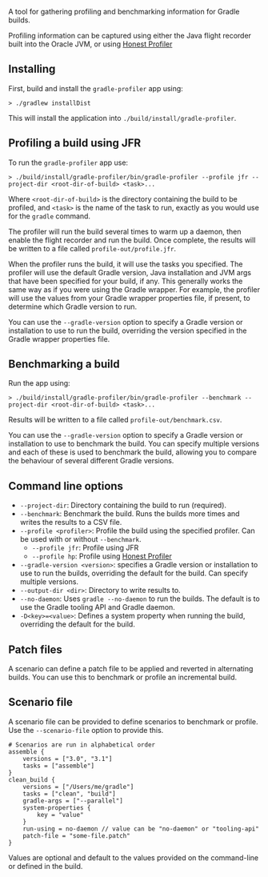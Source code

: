 A tool for gathering profiling and benchmarking information for Gradle builds. 

Profiling information can be captured using either the Java flight recorder built into the Oracle JVM, or using [Honest Profiler](https://github.com/RichardWarburton/honest-profiler)

## Installing

First, build and install the `gradle-profiler` app using:

    > ./gradlew installDist
 
This will install the application into `./build/install/gradle-profiler`.

## Profiling a build using JFR

To run the `gradle-profiler` app use:

    > ./build/install/gradle-profiler/bin/gradle-profiler --profile jfr --project-dir <root-dir-of-build> <task>...
    
Where `<root-dir-of-build>` is the directory containing the build to be profiled, and `<task>` is the name of the task to run,
exactly as you would use for the `gradle` command.

The profiler will run the build several times to warm up a daemon, then enable the flight recorder and run the build.
Once complete, the results will be written to a file called `profile-out/profile.jfr`.

When the profiler runs the build, it will use the tasks you specified. The profiler will use the default
Gradle version, Java installation and JVM args that have been specified for your build, if any.
This generally works the same way as if you were using the Gradle wrapper. For example, the profiler will use the values 
from your Gradle wrapper properties file, if present, to determine which Gradle version to run.

You can use the `--gradle-version` option to specify a Gradle version or installation to use to run the build, overriding the version specified in 
the Gradle wrapper properties file.

## Benchmarking a build

Run the app using:

    > ./build/install/gradle-profiler/bin/gradle-profiler --benchmark --project-dir <root-dir-of-build> <task>...

Results will be written to a file called `profile-out/benchmark.csv`.

You can use the `--gradle-version` option to specify a Gradle version or installation to use to benchmark the build. You can specify multiple versions
and each of these is used to benchmark the build, allowing you to compare the behaviour of several different Gradle versions.

## Command line options

- `--project-dir`: Directory containing the build to run (required).
- `--benchmark`: Benchmark the build. Runs the builds more times and writes the results to a CSV file.
- `--profile <profiler>`: Profile the build using the specified profiler. Can be used with or without `--benchmark`.
    - `--profile jfr`: Profile using JFR
    - `--profile hp`: Profile using [Honest Profiler](https://github.com/RichardWarburton/honest-profiler)
- `--gradle-version <version>`: specifies a Gradle version or installation to use to run the builds, overriding the default for the build. Can specify multiple versions.
- `--output-dir <dir>`: Directory to write results to.
- `--no-daemon`: Uses `gradle --no-daemon` to run the builds. The default is to use the Gradle tooling API and Gradle daemon.
- `-D<key>=<value>`: Defines a system property when running the build, overriding the default for the build.

## Patch files

A scenario can define a patch file to be applied and reverted in alternating builds. You can use this to benchmark or profile an incremental build.

## Scenario file

A scenario file can be provided to define scenarios to benchmark or profile. Use the `--scenario-file` option to provide this.

    # Scenarios are run in alphabetical order
    assemble {
        versions = ["3.0", "3.1"]
        tasks = ["assemble"]
    }
    clean_build {
        versions = ["/Users/me/gradle"]
        tasks = ["clean", "build"]
        gradle-args = ["--parallel"]
        system-properties {
            key = "value"
        }
        run-using = no-daemon // value can be "no-daemon" or "tooling-api"
        patch-file = "some-file.patch"
    }

Values are optional and default to the values provided on the command-line or defined in the build.

